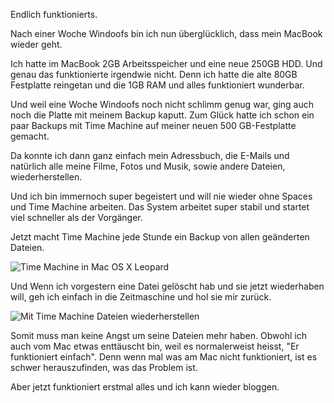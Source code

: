 <!--
.. title: LEOPARD! ...na geht doch!
.. slug: 304-leopard-na-geht-doch
.. date: 2007-11-17 11:00:21
.. tags: Backup,Mac,Macbook,OS X,Persönlich
.. description: 
.. type: text
-->

Endlich funktionierts.
<!-- TEASER_END -->

Nach einer Woche Windoofs bin ich nun überglücklich, dass mein MacBook wieder geht.

Ich hatte im MacBook 2GB Arbeitsspeicher und eine neue 250GB HDD.
Und genau das funktionierte irgendwie nicht.
Denn ich hatte die alte 80GB Festplatte reingetan und die 1GB RAM und alles funktioniert wunderbar.

Und weil eine Woche Windoofs noch nicht schlimm genug war, ging auch noch die Platte mit meinem Backup kaputt.
Zum Glück hatte ich schon ein paar Backups mit Time Machine auf meiner neuen 500 GB-Festplatte gemacht.

Da konnte ich dann ganz einfach mein Adressbuch, die E-Mails und natürlich alle meine Filme, Fotos und Musik, sowie andere Dateien, wiederherstellen.

Und ich bin immernoch super begeistert und will nie wieder ohne Spaces und Time Machine arbeiten.
Das System arbeitet super stabil und startet viel schneller als der Vorgänger.

Jetzt macht Time Machine jede Stunde ein Backup von allen geänderten Dateien.

![Time Machine in Mac OS X Leopard](/images/timemachine01.jpg)

Und Wenn ich vorgestern eine Datei gelöscht hab und sie jetzt wiederhaben will, geh ich einfach in die Zeitmaschine und hol sie mir zurück.

![Mit Time Machine Dateien wiederherstellen](/images/timemachine02.jpg)

Somit muss man keine Angst um seine Dateien mehr haben.
Obwohl ich auch vom Mac etwas enttäuscht bin, weil es normalerweist heisst, "Er funktioniert einfach".
Denn wenn mal was am Mac nicht funktioniert, ist es schwer herauszufinden, was das Problem ist.

Aber jetzt funktioniert erstmal alles und ich kann wieder bloggen.
